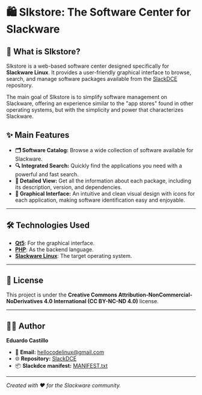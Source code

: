# 🛍️ Slkstore: The Software Center for Slackware

## 🚀 What is Slkstore?

Slkstore is a web-based software center designed specifically for **Slackware Linux**. It provides a user-friendly graphical interface to browse, search, and manage software packages available from the [SlackDCE](https://slackware.uk/slackdce/) repository.

The main goal of Slkstore is to simplify software management on Slackware, offering an experience similar to the "app stores" found in other operating systems, but with the simplicity and power that characterizes Slackware.

## ✨ Main Features

*   **🗂️ Software Catalog:** Browse a wide collection of software available for Slackware.
*   **🔍 Integrated Search:** Quickly find the applications you need with a powerful and fast search.
*   **📄 Detailed View:** Get all the information about each package, including its description, version, and dependencies.
*   **🎨 Graphical Interface:** An intuitive and clean visual design with icons for each application, making software identification easy and enjoyable.

---

## 🛠️ Technologies Used

*   **[Qt5](https://www.qt.io/)**: For the graphical interface.
*   **[PHP](https://www.php.net/)**: As the backend language.
*   **[Slackware Linux](http://www.slackware.com/)**: The target operating system.

---

## 📄 License

This project is under the **Creative Commons Attribution-NonCommercial-NoDerivatives 4.0 International (CC BY-NC-ND 4.0)** license.

---

## 👨‍💻 Author

**Eduardo Castillo**
*   📧 **Email:** [hellocodelinux@gmail.com](mailto:hellocodelinux@gmail.com)
*   🌐 **Repository:** [SlackDCE](https://slackware.uk/slackdce/)
*   📦 **Slackdce manifest:** [MANIFEST.txt](https://slackware.uk/slackdce/MANIFEST.txt)

---
*Created with ❤️ for the Slackware community.*
